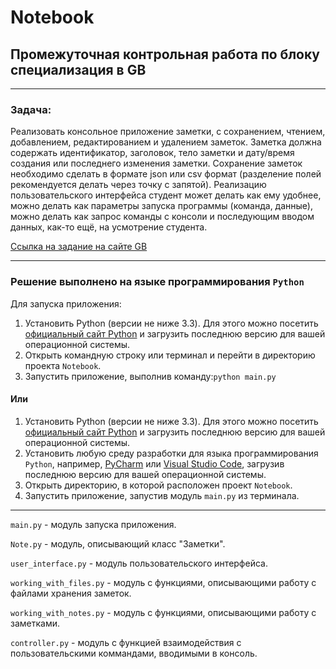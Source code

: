 # Notebook
## Промежуточная контрольная работа по блоку специализация в GB
***
### Задача:
Реализовать консольное приложение заметки, с сохранением, чтением,
добавлением, редактированием и удалением заметок. Заметка должна
содержать идентификатор, заголовок, тело заметки и дату/время создания или
последнего изменения заметки. Сохранение заметок необходимо сделать в
формате json или csv формат (разделение полей рекомендуется делать через
точку с запятой). Реализацию пользовательского интерфейса студент может
делать как ему удобнее, можно делать как параметры запуска программы
(команда, данные), можно делать как запрос команды с консоли и
последующим вводом данных, как-то ещё, на усмотрение студента.

[Ссылка на задание на сайте GB](https://gb.ru/lessons/374448/homework "GB")
***
### Решение выполнено на языке программирования `Python`
Для запуска приложения:

1. Установить Python (версии не ниже 3.3). Для этого можно посетить 
[официальный сайт Python](https://www.python.org/) 
и загрузить последнюю версию для вашей операционной системы.
2. Открыть командную строку или терминал и перейти в директорию проекта `Notebook`. 
3. Запустить приложение, выполнив команду:`python main.py`

#### Или

1. Установить Python (версии не ниже 3.3). Для этого можно посетить 
[официальный сайт Python](https://www.python.org/) 
и загрузить последнюю версию для вашей операционной системы.
2. Установить любую среду разработки для языка программирования `Python`, например,
[PyCharm](https://www.jetbrains.com/ru-ru/pycharm/) или 
[Visual Studio Code](https://code.visualstudio.com/), загрузив последнюю версию 
для вашей операционной системы.
3. Открыть директорию, в которой расположен проект `Notebook`.
4. Запустить приложение, запустив модуль `main.py` из терминала.

***

`main.py` - модуль запуска приложения.

`Note.py` - модуль, описывающий класс "Заметки".

`user_interface.py` - модуль пользовательского интерфейса.

`working_with_files.py` - модуль с функциями, описывающими работу с файлами хранения заметок.

`working_with_notes.py` - модуль с функциями, описывающими работу с заметками.

`controller.py` - модуль с функцией взаимодействия с пользовательскими коммандами, вводимыми в консоль.
